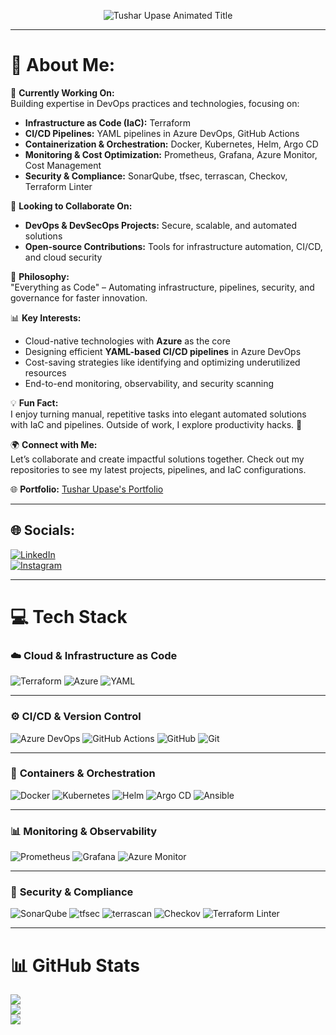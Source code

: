 <!-- Animated Banner -->
<p align="center">
  <img src="https://readme-typing-svg.herokuapp.com?font=Fira+Code&size=26&pause=1000&color=00ADEF&center=true&vCenter=true&width=800&lines=👋+Hi%2C+I'm+Tushar+Upase!;🚀+Azure+DevOps+Engineer;💻+Terraform+%7C+Docker+%7C+Kubernetes+%7C+GitHub+Actions;🌐+Passionate+About+Cloud+Automation+%26+IaC" alt="Tushar Upase Animated Title">
</p>

---

# 💫 About Me:

🔭 **Currently Working On:**  
Building expertise in DevOps practices and technologies, focusing on:  
- **Infrastructure as Code (IaC):** Terraform  
- **CI/CD Pipelines:** YAML pipelines in Azure DevOps, GitHub Actions  
- **Containerization & Orchestration:** Docker, Kubernetes, Helm, Argo CD  
- **Monitoring & Cost Optimization:** Prometheus, Grafana, Azure Monitor, Cost Management  
- **Security & Compliance:** SonarQube, tfsec, terrascan, Checkov, Terraform Linter  

👯 **Looking to Collaborate On:**  
- **DevOps & DevSecOps Projects:** Secure, scalable, and automated solutions  
- **Open-source Contributions:** Tools for infrastructure automation, CI/CD, and cloud security  

🌱 **Philosophy:**  
"Everything as Code" – Automating infrastructure, pipelines, security, and governance for faster innovation.  

📊 **Key Interests:**  
- Cloud-native technologies with **Azure** as the core  
- Designing efficient **YAML-based CI/CD pipelines** in Azure DevOps  
- Cost-saving strategies like identifying and optimizing underutilized resources  
- End-to-end monitoring, observability, and security scanning  

💡 **Fun Fact:**  
I enjoy turning manual, repetitive tasks into elegant automated solutions with IaC and pipelines. Outside of work, I explore productivity hacks. 🚀  

🌍 **Connect with Me:**  
Let’s collaborate and create impactful solutions together. Check out my repositories to see my latest projects, pipelines, and IaC configurations.  

🌐 **Portfolio:** [Tushar Upase's Portfolio](https://devsecopstushar.tech/)  

---

## 🌐 Socials:
[![LinkedIn](https://img.shields.io/badge/LinkedIn-%230077B5.svg?logo=linkedin&logoColor=white)](https://www.linkedin.com/in/tushar-upase/)  
[![Instagram](https://img.shields.io/badge/Instagram-%23E4405F.svg?logo=Instagram&logoColor=white)](https://www.instagram.com/tushu_a_r258/)  

---

# 💻 Tech Stack

### ☁️ **Cloud & Infrastructure as Code**
![Terraform](https://img.shields.io/badge/terraform-%235835CC.svg?style=for-the-badge&logo=terraform&logoColor=white) 
![Azure](https://img.shields.io/badge/azure-%230072C6.svg?style=for-the-badge&logo=microsoftazure&logoColor=white)
![YAML](https://img.shields.io/badge/yaml-%23ffffff.svg?style=for-the-badge&logo=yaml&logoColor=151515) 

---

### ⚙️ **CI/CD & Version Control**
![Azure DevOps](https://img.shields.io/badge/azure%20devops-%230072C6.svg?style=for-the-badge&logo=azuredevops&logoColor=white)
![GitHub Actions](https://img.shields.io/badge/github%20actions-%232671E5.svg?style=for-the-badge&logo=githubactions&logoColor=white) 
![GitHub](https://img.shields.io/badge/github-%23121011.svg?style=for-the-badge&logo=github&logoColor=white) 
![Git](https://img.shields.io/badge/git-%23F05033.svg?style=for-the-badge&logo=git&logoColor=white)

---

### 🐳 **Containers & Orchestration**
![Docker](https://img.shields.io/badge/docker-%230db7ed.svg?style=for-the-badge&logo=docker&logoColor=white)
![Kubernetes](https://img.shields.io/badge/kubernetes-%23326ce5.svg?style=for-the-badge&logo=kubernetes&logoColor=white)
![Helm](https://img.shields.io/badge/helm-%230F1689.svg?style=for-the-badge&logo=helm&logoColor=white)
![Argo CD](https://img.shields.io/badge/argocd-%23EF7B4D.svg?style=for-the-badge&logo=argo&logoColor=white)
![Ansible](https://img.shields.io/badge/ansible-%231A1918.svg?style=for-the-badge&logo=ansible&logoColor=white)

---

### 📊 **Monitoring & Observability**
![Prometheus](https://img.shields.io/badge/Prometheus-E6522C?style=for-the-badge&logo=Prometheus&logoColor=white) 
![Grafana](https://img.shields.io/badge/grafana-%23F46800.svg?style=for-the-badge&logo=grafana&logoColor=white)
![Azure Monitor](https://img.shields.io/badge/azure%20monitor-%230072C6.svg?style=for-the-badge&logo=microsoftazure&logoColor=white)

---

### 🔐 **Security & Compliance**
![SonarQube](https://img.shields.io/badge/SonarQube-black?style=for-the-badge&logo=sonarqube&logoColor=4E9BCD)
![tfsec](https://img.shields.io/badge/tfsec-%230081CB.svg?style=for-the-badge&logo=tfsec&logoColor=white)
![terrascan](https://img.shields.io/badge/terrascan-%230081CB.svg?style=for-the-badge&logo=terrascan&logoColor=white)
![Checkov](https://img.shields.io/badge/Checkov-%230081CB.svg?style=for-the-badge&logo=checkov&logoColor=white)
![Terraform Linter](https://img.shields.io/badge/Terraform%20Linter-%235835CC.svg?style=for-the-badge&logo=terraform&logoColor=white)

---

# 📊 GitHub Stats
![](https://github-readme-stats.vercel.app/api?username=tusharupase258&theme=dark&hide_border=false&include_all_commits=false&count_private=false)<br/>
![](https://github-readme-streak-stats.herokuapp.com/?user=tusharupase258&theme=dark&hide_border=false)<br/>
![](https://github-readme-stats.vercel.app/api/top-langs/?username=tusharupase258&theme=dark&hide_border=false&include_all_commits=false&count_private=false&layout=compact)
